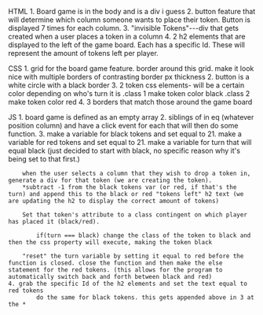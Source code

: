 HTML
	1. Board game is in the body and is a div i guess
	2. button feature that will determine which column someone wants to place their token. Button is displayed 7 times for each column.
	3. "invisible Tokens"---div that gets created when a user places a token in a column 
	4. 2 h2 elements that are displayed to the left of the game board. Each has a specific Id. These will represent the amount of tokens left per player. 


CSS
	1. grid for the board game feature. border around this grid. make it look nice with multiple borders of contrasting border px thickness
	2. button is a white circle with a black border
	3. 2 token css elements- will be a certain color depending on who's turn it is
		.class 1
			make token color black
		.class 2
			make token color red
	4. 3 borders that match those around the game board


JS
	1. board game is defined as an empty array
	2. siblings of in eq (whatever position column) and have a click event for each that will then do some function. 
	3. make a variable for black tokens and set equal to 21.
		make a variable for red tokens and set equal to 21.
		make a variable for turn that will equal black (just decided to start with black, no specific reason why it's being set to that first.) 
		
		when the user selects a column that they wish to drop a token in, generate a div for that token (we are creating the token). 
		*subtract -1 from the black tokens var (or red, if that's the turn) and append this to the black or red "tokens left" h2 text (we are updating the h2 to display the correct amount of tokens)
		
		Set that token's attribute to a class contingent on which player has placed it (black/red). 
 
			if(turn === black) change the class of the token to black and then the css property will execute, making the token black

		"reset" the turn variable by setting it equal to red before the function is closed. close the function and then make the else statement for the red tokens. (this allows for the program to automatically switch back and forth between black and red)
	4. grab the specific Id of the h2 elements and set the text equal to red tokens
			do the same for black tokens. this gets appended above in 3 at the *


